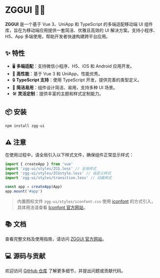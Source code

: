# ZGGUI 📱💡

**ZGGUI** 是一个基于 Vue 3、UniApp 和 TypeScript 的多端适配移动端 UI 组件库，旨在为移动端应用提供一套简洁、优雅且高效的 UI 解决方案。支持小程序、H5、App 多端使用，帮助开发者快速构建跨平台应用。

## ✨ 特性

- 🖥️ **多端适配**：支持微信小程序、H5、iOS 和 Android 应用开发。
- 🚀 **高性能**：基于 Vue 3 和 UniApp，性能优秀。
- 🔒 **TypeScript 支持**：使用 TypeScript 开发，提供完善的类型定义。
- 🎨 **简洁易用**：组件设计简洁、易用，支持多种 UI 场景。
- 🛠️ **灵活定制**：提供丰富的主题和样式定制能力。

## 📦 安装

```bash
npm install zgg-ui
```

## ⚠️ 注意

在使用过程中，请全局引入以下样式文件，确保组件正常显示样式：

```ts
import { createApp } from 'vue'
import 'zgg-ui/styles/ZCG.less' // 全局样式
import 'zgg-ui/styles/ZCGstyle.less' // 自定义样式
import 'zgg-ui/styles/transition.less' // 动画样式

const app = createApp(App)
app.mount('#app')
```

> 内置图标文件 `zgg-ui/styles/iconfont.css` 使用 [iconfont](https://www.iconfont.cn/) 的方式引入，具体用法请查看 [Iconfont 官方网站](https://www.iconfont.cn/)。

## 📚 文档

查看完整文档及使用指南，请访问 [ZGGUI 官方网站](https://ui.zcgnav.cn)。

## 💻 源码与贡献

欢迎访问 [GitHub 仓库](https://github.com/zh-ZCG/ZGGUI) 了解更多细节，并提出问题或贡献代码。
